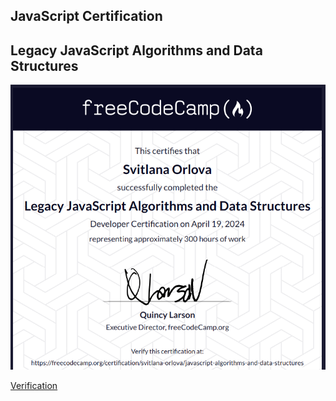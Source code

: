 ## JavaScript Certification

## Legacy JavaScript Algorithms and Data Structures

[![Legacy JavaScript Algorithms and Data Structures](/crt/freecodecamp-legacy-javascript-datastructures.png)](https://www.freecodecamp.org/certification/svitlana-orlova/javascript-algorithms-and-data-structures)

[Verification](https://www.freecodecamp.org/certification/svitlana-orlova/javascript-algorithms-and-data-structures)



